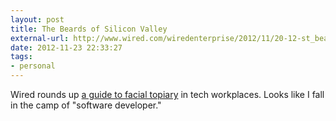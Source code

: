 ```yaml
---
layout: post
title: The Beards of Silicon Valley
external-url: http://www.wired.com/wiredenterprise/2012/11/20-12-st_beardtaxonomy/
date: 2012-11-23 22:33:27
tags:
- personal
---
```

Wired rounds up [a guide to facial topiary](http://www.wired.com/wiredenterprise/2012/11/20-12-st_beardtaxonomy/) in tech workplaces. Looks like I fall in the camp of "software developer."